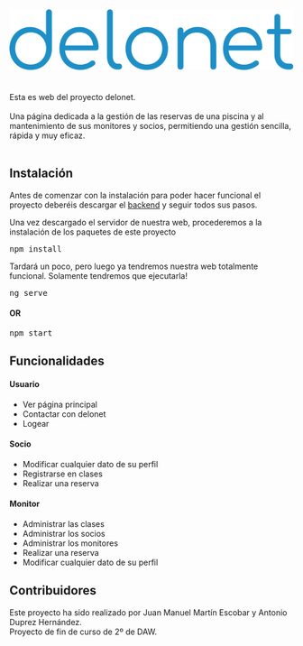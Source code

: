 ## <img src="./src/assets/deloSVGblue.svg">

<br/>
Esta es web del proyecto delonet.<br/>
<br/>
Una página dedicada a la gestión de las reservas de una piscina y al mantenimiento de sus monitores y socios, permitiendo una gestión sencilla, rápida y muy eficaz.
<br/><br/>

## Instalación

Antes de comenzar con la instalación para poder hacer funcional el proyecto deberéis descargar el <a href="https://github.com/AntonioDuprez/delonetServer">backend</a> y seguir todos sus pasos. 

Una vez descargado el servidor de nuestra web, procederemos a la instalación de los paquetes de este proyecto

<pre>npm install</pre>

Tardará un poco, pero luego ya tendremos nuestra web totalmente funcional. Solamente tendremos que ejecutarla!

<pre>ng serve</pre>

#### OR

<pre>npm start</pre>

## Funcionalidades

#### Usuario

- Ver página principal
- Contactar con delonet
- Logear

#### Socio

- Modificar cualquier dato de su perfil
- Registrarse en clases
- Realizar una reserva

#### Monitor

- Administrar las clases
- Administrar los socios
- Administrar los monitores
- Realizar una reserva
- Modificar cualquier dato de su perfil

## Contribuidores
Este proyecto ha sido realizado por Juan Manuel Martín Escobar y Antonio Duprez Hernández. <br>
Proyecto de fin de curso de 2º de DAW.
